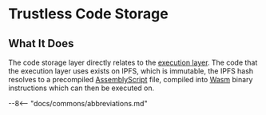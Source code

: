 # Trustless Code Storage

## What It Does

The code storage layer directly relates to the [execution layer](execution.md). The code that the execution layer uses exists on IPFS, which is immutable, the IPFS hash resolves to a precompiled [AssemblyScript](https://www.assemblyscript.org/) file, compiled into [Wasm](https://webassembly.org/) binary instructions which can then be executed on.

--8<-- "docs/commons/abbreviations.md"